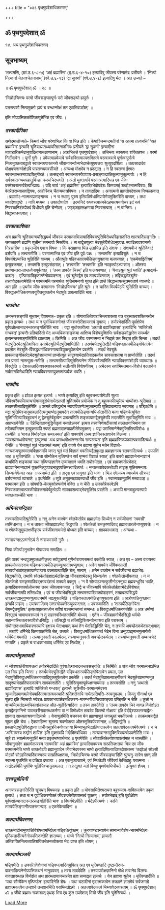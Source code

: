 +++
title = "०७८ पृथगुपदेशाधिकरणम्"

+++


## ॐ पृथगुपदेशात् ॐ

१४. अथ पृथगुपदेशाधिकरणम्

## सूत्रभाष्यम्

‘तत्त्वमसि, (छां.उ.६-८-७) ‘अहं ब्रह्मास्मि’ (बृ.उ.६-४-१०) इत्यादिषु जीवस्य परेणाभेदः प्रतीयते । ‘नित्यो नित्यानां चेतनश्चेतनानाम्’ (श्वे.उ.६-१३) ‘द्वा सुपर्णा’ (श्वे.उ.४-६) इत्यादिषु भेदः । अत उच्यते –

॥ ॐ पृथगुपदेशात् ॐ ॥ २८ ॥

‘भिन्नोऽचिन्त्यः परमो जीवसङ्घात्पूर्णः परो जीवसङ्घो ह्यपूर्णः ।

यतस्त्वसौ नित्यमुक्तो ह्ययं च बन्धान्मोक्षं तत एवाभिवाञ्छेत्’ ॥

इति सोपपत्तिककौशिकश्रुतेर्भिन्न एव जीवः ।

### ***तत्त्वप्रदीपिका***

अथेदमालोच्यते– किमयं जीवः परेणाभिन्नः किं वा भिन्न इति । केषाञ्चिन्मन्दमतीनां ‘स आत्मा तत्त्वमसि’ ‘अहं ब्रह्मास्मि’ इत्यादि श्रुतियाथातथ्यापरिज्ञानादभिन्नः प्रतीयते ‘द्वा सुपर्णा’ इत्यादीनां व्यावहारिकभेदानुवादित्वमाचक्षाणानाम् । अत्राभिधत्ते पृथगुपदेशात् । अचिन्त्यः स्वरूपतः शक्तितश्च । परमो निर्दोषत्वेन । पूर्णो गुणैः । प्रमेयत्वाप्रमेयत्वे सर्वशक्तित्वाल्पशक्तित्वे परत्वावरत्वे पूर्णत्वापूर्णत्वे नित्यमुक्तत्वबद्धत्वे स्वातन्त्र्यपारतन्त्र्ये जीवानामन्योन्यभेदश्चेत्युपपत्तयः श्रुत्युपदर्शिताः । तत्प्रसादादेव मोक्षवचनान्मोक्षेऽपि पारतन्त्र्यमवसीयते । अन्यथा मोक्षमेव न प्रदद्यात् । न हि स्वतन्त्र ईश्वरः स्वतन्त्रान्तरमापादयितुमीहते । तत्सद्भावे स्वातन्त्र्यस्यैवापाय-प्रसङ्गात्प्रातिकूल्यानुकूल्ययोः । न हि सर्वस्वातन्त्र्यमपहातुमिच्छा कस्यचिद्भवति । अतो मुक्तावपि परतन्त्रत्वाद्भिन्न एव जीवः परमेश्वरात्सर्वदेत्यभिप्रायः । यदि चायं ‘अहं ब्रह्मास्मि’ इत्यादिरभेदोपदेशः किमयमहं शब्दोऽनात्मविषयः, किं वेतरेतराध्यासवद्विषयः, आहोस्विच् चैतन्यमात्रविषयः । न तावदादिमः । अनात्मनो ब्रह्मतोपदेशस्य निष्फलत्वात् । ब्रह्मणोऽ-नात्मत्वप्रसङ्गाच्च । न च स्थाणुः पुरुष इतिवन्निषेधाभिप्रायेणेयमुक्तिरिति वाच्यम् । तथा व्यपदेशादृष्टेः । नापि मध्यमः । उक्तदोषादेव । इदमनिदं रूपवस्त्वात्मकेऽहम्प्रत्ययगोचर इदं रूपं निरस्यानिदंरूपैक्यं विधीयते इति चेन्मैवम् । जहदजहल्लक्षणाया निरस्तत्वात् । न चान्तिमः । सिद्धसाधनत्वात् ।

### ***तत्त्वप्रकाशिका***

अत्र ब्रह्मणि श्रुतिसमन्वयसिद्ध्यर्थं जीवस्य परमात्माभिन्नत्वादिविषयश्रुतिविरोधपरिहारादस्ति शास्त्रादिसङ्गतिः । जगत्कारणे ब्रह्मणि श्रुतीनां समन्वयो निरूपितः । स चाद्वैतश्रुत्या भेदश्रुतेर्विरोधेऽनुपपन्नः स्यादित्यवश्यमसौ निरसनीयः । प्रकृतजीव एवात्र विषयः । किं परब्रह्मणा भिन्न उताभिन्न इति संशयः । संशयबीजं श्रुतिविवादं दर्शयति ॥ तत्त्वमसीति ॥ परमात्माभिन्न एव जीव इति पूर्वः पक्षः । ‘तत्त्वमसि’ इत्यादिश्रुतेः । न च विपर्ययेऽप्यस्ति श्रुतिरिति वाच्यम् । औतश्रुतेः षडि्वधतात्पर्यलिङ्गयुक्ताया बलवत्त्वात् । ‘एकमेवाद्वितीयम्’ इत्युपक्रमात् । तत्त्वमसि इत्युपसंहारात् । ‘तत्त्वमसि’ ‘तत्त्वमसि’ इति नवकृत्वोऽभ्यासात् । औतस्य प्रमाणान्तरा-प्राप्तत्वेनापूर्वत्वात् । ‘तस्य तावदेव चिरम्’ इति फलश्रवणात् । ‘येनाऽश्रुतं श्रुतं भवति’ इत्याद्यर्थ-वादात् । मृत्पिण्डादिदृष्टान्तेनोपपादनात् । एवं श्रुतेरद्वैत एव तात्पर्यावगमात् । तद्विरुद्धभेदश्रुतेर-तत्त्वावेदकत्वमेवेति न परमात्मनि परमार्थतः श्रुतिसमन्वयो युक्त इति प्राप्ते सिद्धान्तयत्सूत्रमवतार्य व्याचष्टे ॥ अत इति ॥ पृथगेव जीवः परमात्मनः ‘भिन्नोऽचिन्त्यः’ इति श्रुतेः । न चास्ति विपर्ययेऽपि श्रुतिरिति वाच्यम् । विरुद्धधर्माधिकरणत्वयुक्तियुक्तत्वेन भेदश्रुतेः प्राबल्यादिति भावः ।

### ***भावबोधः***

अनन्तरसङ्गतिं सूचयन् विषयमाह– प्रकृत इति ॥ योगाराधितेश्वराचिन्त्यशक्त्या यत्र बहुरूपत्वशक्तिमत्त्वेन प्रकृत इत्यर्थः । तथा च न पूर्वाधिकरणोक्तं जीवशक्तेरीशायत्तत्वं युक्तम् । तयोरभेदादिति पूर्वाक्षेपेण पूर्वपक्षोत्थानादनन्तरसङ्गतिरिति भावः । यद्वा सुधोक्तरीत्या ‘अथातो ब्रह्मजिज्ञासा’ इत्यादिभिः ‘व्यतिरेको गन्धवत्’ इत्यन्तैः प्रतिपादितो भेद अभ्यधिकाशङ्कया आक्षिप्य विशेषयुक्तिभिः सर्वशङ्कोद्धारेण समर्थ्यत इत्यनन्तरसङ्गतिरिति ज्ञातव्यम् ॥ किमिति ॥ अत्र जीवः परमात्मना न भिद्यते उत भिद्यत इति चिन्ता । तदर्थं भेदश्रुतिरभेदश्रुतिबाधिता उताभेदश्रुतिर्भेदश्रुतिबाधितेति । तदर्थमभेदश्रुतिरद्वैते षड्विधतात्पर्यलिङ्गोपेतत्वेन प्रबलोत भेदश्रुति-र्विरुद्धधर्माधिकरणत्वादियुक्त्युपेतत्वेन प्रबलेति । तदर्थं भेदश्रुतेः प्राबल्याङ्गीकारेऽभेदश्रुतेरप्रामाण्यं प्राप्नोत्युत सादृश्याभेदप्रतिपादकत्वेन सावकाशतया न प्राप्नोतीति । तदर्थं तत्र प्रमाणं नास्त्युता-स्तीति । तत्त्वमसीत्यादिश्रुतेरित्यनेन जीवेश्वरैक्यमिति न्यायविवरणांशोऽपि व्याख्यातः ॥ विरुद्धेति ॥ देशकालादिव्यवस्थापकाभावे सतीत्यपि विशेषणीयम् । अभेदस्य सर्वाभिमतमान-विरोधं वदतानेन सर्वमानविरोधादिति न्यायविवरणमप्युक्ततात्पर्यकं भवति ।

### ***भावदीपः***

प्रकृत इति ॥ ज्ञोऽत इत्यत इत्यर्थः । भाष्ये इत्यादिषु इति बहुवचनप्रयोगेऽपि श्रुत्या जीवेश्वरैक्यमित्यन्यत्रोक्त्यनुरोधेनाभेदप्राप्तौ श्रुतित्वमेव प्रयोजकं न तु बहुत्वमपीत्युपेत्य भाष्योक्त-श्रुतिमाह ॥ तत्वमसीत्यादिश्रुतेरिति ॥ परमते प्रसिद्धत्वेन न्यायविवरणेऽनुक्तान्यपि श्रुतिप्राबल्याय स्वयमाह ॥ षड्विधेति ॥ यद्वा श्रुतिभिश्चानुमाबलादित्यनुभाष्येऽनुमापदेन तात्पर्यलिङ्गान्यभि-प्रेतानीति मत्वा षड्विधेत्युक्तिः श्रुतिभिरित्यादिबहुवचनं तु द्वैतश्रुतेर्बहुत्वेन प्राबल्यमिति शङ्कायामद्वैतश्रुतेरपि तदस्तीति सूचयितुमिति भावः ॥ अप्राप्तत्वेनेति ॥ ‘देहेन्द्रियप्राणबुद्धिनेतृत्वं मन्यतेऽत्मन’ इत्यत्र तत्त्वनिर्णयटीकायां तल्लक्षणाभिमान एव तदैक्याभिमान इत्युक्तावपि स्पष्टं ब्रह्मतादात्म्याप्रतीतेरेवमुक्तम् । यद्वा पराभिमानेनैवमुक्तिरित्यविरोधः ॥ तस्येति ॥ ‘यावन्न विमोक्ष्येऽथ सम्पत्स्यत’ इति वाक्यशेषे तस्य ज्ञानिनस्तावानेव विलम्बः । ‘यावत्प्रारब्धमोचनम्’ इत्युक्त्वा ‘अथ प्रारब्धमोक्षानन्तरमेव सम्पत्स्यत’ इति ब्रह्मप्राप्तिरूपफलश्रवणादित्यर्थः ॥ येनेति ॥ ‘येनाश्रुतं श्रुतं भवत्यमतं मतम्’ इति वाक्ये येन ब्रह्मणा श्रुतेन मतेन विज्ञाते-नान्यदप्यश्रुतममतमविज्ञातमपि जगत् श्रुतं मतं विज्ञातं भवतीत्यद्वैतबुध्द्या ब्रह्मज्ञानस्य स्तवनादित्यर्थः । उपपत्तिं चाह ॥ मृत्पिण्डेति ॥ ‘यथा सोम्यैकेन मृत्पिण्डेन सर्वं मृण्मयं विज्ञातं स्यात्’ इति वाक्ये ब्रह्मज्ञानेनान्यज्ञानं कथमिति शङ्कायां यथा मृत्पिण्डज्ञानेन मृण्मयज्ञानं भवति तयोरभेदात् । एवं ब्रह्मजगतोरभेदाद् ब्रह्मज्ञानेनान्यज्ञानं युक्तमित्युपपादनादुपपत्तिमत्त्वादित्यर्थः । नन्वतत्वावेदकत्वेऽपि तादृक् श्रुतिसमन्वयः सिध्यत्येवेत्यत आह ॥ परमार्थत इति ॥ तादृश एव प्रागुक्त इति भावः । भिन्न एवेत्यस्य व्याख्येयं सौत्रपदं दर्शयन्भाष्यं व्याचष्टे ॥ पृथगेवेति ॥ सूत्रे अनुवृत्तज्ञपदस्यार्थो जीव इति । स्वात्मपदानुवृत्तिं मत्त्वाऽऽह ॥ परमात्मन इति ॥ सोपपत्ति-केत्युक्तेरुपयोगं वक्ति ॥ न चेति ॥ उपपत्तेरेकत्वेऽपि निरवकाशत्वात्परकीयोपक्रमादेर्बहुत्वेऽपि सावकाशत्वाद्भेदश्रुतिरेव प्रबलेति । अत्रापि मानबाहुल्यस्याग्रे व्यक्तत्वाच्चेति भावः ।

### ***अभिनवचन्द्रिका***

तत्त्वमसीत्यादिश्रुतेरिति ॥ ननु अनेन वाक्येन श्वेतकेतोरेव ब्रह्माऽभेदः सिध्येन् न सर्वजीवानां ‘त्वमसी’ त्यभिधानात् । न च तावता जीवब्रह्माऽभेदः सिद्ध्यति । श्वेतकेतो रामकृष्णादिवद् ब्रह्मावतारत्वेनाप्युपपत्तेः । न च श्वेतकेतुमुपलक्षणीकृत्य सर्वजीवानामभेदो बोध्यत इति वाच्यम् । ज्ञापकाभावात् । अन्यथा –

तस्मान्नन्दाऽऽत्मनोऽयं ते नारायणसमो गुणैः ।

श्रिया कीर्त्याऽनुभावेन गोपायस्व समाहितः ॥

इति वाक्यं नन्दपुत्रमुपलक्षणीकृत्य सर्वपुत्राणां गुणैर्नारायणसमत्वं वक्तीति स्यात् । अत एव – अस्य वाक्यस्य प्राबल्योपपादनाय षड्विधतात्पर्यलिङ्गव्युत्पादनमप्युक्तम् । अनेन वाक्येन जीवैक्यप्राप्तौ तात्पर्याभावशङ्कायामेवाऽस्य वक्तव्यत्वादिति चेत्, सत्यम् । अनेन वाक्येन न सर्वजीवानां ब्रह्माभेदः सिद्ध्यतीति, तथापि श्वेतकेतोर्ब्रह्माऽभेदसिध्द्या जीवब्रह्माभेदस्तु सिध्यत्येव । श्वेतकेतोर्जीवत्वात् । न च श्वेतकेतो रामकृष्णादिवद्भगवदंशत्वं शक्यते वक्तुम् । ‘न वै सोम्याऽस्मत्कुलीनोऽननूच्य ब्रह्मबन्धुरिव भवति, इत्यादिवाक्यपर्यालोचनया तस्य जीवत्वावगमात् । सिद्वे च जीवस्यापि श्वेतकेतोर्ब्रह्माभेदेऽविशेषात् सर्वजीवानामपि तत्सिध्येत् । एवं च जीवाभेदसिद्धये तत्त्वमस्यादिवाक्योदाहरणं, तत्प्राबल्यसिद्धये उपक्रमाद्यानुगुण्यव्युत्पादनमपि नाऽयुक्तमिति । षङ्विधतात्पर्यलिङ्गयुक्ताया इति ॥ अत्रोपपत्तियुक्ताया इत्यपि ग्राह्यम् । उपक्रमादिवद् उत्तरत्रोपपत्तेरप्युपपादनात् ॥ उपक्रमादिति ॥ ‘तात्पर्यलिङ्गोपेता चेयमद्वैतश्रुतिषः’ इत्यध्याहृतसाध्येन सर्वेषां पञ्चम्यन्तानां सम्बन्धः ॥ विरुद्धधर्माधिकरणत्वेति ॥ अत्र धर्माणां विरुद्धत्वं भावाभावरूपत्वं न तु सहानवस्थितत्वमिति बोध्यम् । एतेन – जीवब्रह्मणोर्भेदसिद्धौ धर्मयोः सहानवस्थितत्वरूपविरोधसिद्धिः । तत्सिद्धौ च तत्सिद्धिरित्यन्योन्याश्रय इति परास्तम् । संयोगतदभावाधिकरणस्यापि वृक्षस्य भेदाभावात् कथं तेन भेदसिद्धिरिति चेत्, न तत्रापि अवच्छेदकभेदसद्भावात् । तथापि धर्मिभेदे किमायातमिति चेत्, उच्यते । विरुद्धधर्माधिकरणत्वं भेदेन विना अनुपपद्यमानमुत्सर्गतो धर्मिभेदं गमयति । तस्यानुपपत्तौ कालभेदम्, तस्याप्यनुपपत्तौ अवच्छेदकभेदम् । तस्याप्यनुपपत्तौ सम्बन्धभेदं गमयति । प्रकृते च बाधकाभावाद् धर्मिभेद एव सिध्येत् ।

### ***वाक्यार्थमुक्तावली***

न जीवशक्तेरीशायत्तत्वं तयोरभेदादिति पूर्वपक्षोत्थानादनन्तरसङ्गतिः ॥ किमिति ॥ अत्र जीवः परमात्मनाऽभिन्न उत भिन्न इति चिन्ता । तदर्थमभेदश्रुतिरद्वैते षड्विधतात्पर्यलिङ्गोपेतत्वेन प्रबला, उत भेदश्रुतिविरुद्धधर्माधिकरणत्वादियुक्त्युपेतत्वेन प्रबलेति । तदर्थं भेदश्रुतिप्राबल्याङ्गीकारे भेदश्रुतेरप्रामाण्यमुत सादृश्याभेदप्रतिपादकत्वेन सावकाशतेति । श्रुतिरित्युक्तपूर्वपक्षन्यायमाह ॥ तत्वमसीति ॥ ननु ‘अथातो ब्रह्मजिज्ञास’ इत्यादि व्यतिरेको गन्धवत्’ इत्यन्तैः सूत्रैर्जीव-परमात्मभेदस्य श्रुत्यादिप्रमाणबलेनोपपादितत्वात्तत्वमस्यादि श्रुतिशतेनापि नाभेदप्रतिपत्ति-रुत्पत्तुमलम् । किन्तु गौणार्था एव श्रुतय इति निश्चयो भवेदतः प्रापकाभावान्नेदमधिकरण-मारम्भणीयमित्याशङ्क्य परिहरति न चेति ॥ कुतो न वाच्यमित्यतोऽभ्यधिकाशंकामाह औत-श्रुतेरित्यादिना ॥ तस्य तावदेवेति ॥ ‘तस्य तावदेव चिरं यावन्न विमोक्षेऽत इत्यद्वैतज्ञानिनो यावच्छरीरादारब्धकर्मणा वा न विमोक्ष्येत तावदेव विलम्बो मोक्षाय’ इति वेदोद्देश्यफलस्याद्वैत-ज्ञानात् साध्यताश्रवणादित्यर्थः । येनाश्रुतमिति वचनस्य येन ब्रह्मणाश्रुतं जगच्छ्रुतं भवतीत्यर्थः । तत्कथमत्राद्वैतं श्रूयत इति चेन्न । ऐक्यमहिम्ना श्रुतस्य श्रवणोक्त्या औतस्तुतिपर्यवसानात् ॥ तद्विरुद्धेति ॥ प्रबलाभेदश्रुतिविरुद्धायाः प्राचीनसूत्रनिचयोपात्ताया मिथ्याभूतभेदप्रतिपादकत्वेन अतत्वावेदकत्वमेवेत्यर्थः । न च ‘अस्मिन्नस्य तद्योगं शास्ति’ इति मुक्तावपि भेदोक्तिर्बाधिका । तस्यावान्तरमुक्तिविषयत्वोपपत्तेरिति भावः । सूत्रे ज्ञः स्वात्मेत्यनुवृत्तिं मत्वा प्रवृत्तभाष्यार्थमाह ॥ पृथगेवेति ॥ सोपपत्तिकेत्यंशव्यावर्त्यमाह न चास्तीति । जीवानुवादेन ब्रह्माभेदपरस्य ‘तत्वमसि’ अहं ब्रह्मास्मि’ इत्यादिवाक्यस्य सत्प्रतिपक्षतया भिन्न एव जीवः परमात्मनेति भाष्ये उक्तत्वेऽपि ब्रह्मानुवादेन जीवाभेदपरस्य भाष्ये इत्यादिष्वित्यादिशब्दोपात्तस्य ‘तद्योऽहं सोऽसौ योऽसौ सोऽहमित्यादिवाक्यस्य सत्प्रतिपक्षतया, ‘भिन्नोऽचिन्त्यः परमो जीवसङ्घा’दिति श्रुत्यनु-सारेण ज्ञान् प्रति स्वात्मा पृथगिति च प्रतिज्ञा द्रष्टव्या । अत एवानुव्याख्याने, एवं स्थितेऽपि जीवैक्यं केचिदाहुः परात्मना । तद्योऽहमिति पूर्वाभिः श्रुतिभिश्चानुमाबलात् । न तद्युक्तं यतो विष्णुः पृथगेवाभिधीयते । इत्युक्तं ज्ञेयम् ।

### ***तत्त्वसुबोधिनी***

अनन्तरसङ्गतिरिति सूचयन् विषयमाह ॥ प्रकृत इति ॥ योगसाधितेश्वरायत्त बहुरूपत्व-शक्तिमत्वेन प्रकृत इत्यर्थः । तथा च न पूर्वाधिकरणोक्तं जीवशक्तेरीशायत्तत्वं युक्तम् । तयोरभेदाद् इति पूर्वाक्षेपेण पूर्वपक्षोत्थानादनन्तरसङ्गतिरिति भावः ॥ विपर्ययेऽपीति ॥ भेदेऽपीत्यर्थः । कानि तात्पर्यलिङ्गानीत्यतस्तान्याह ॥ एकमेवेत्यादिना ॥

### ***वाक्यार्थविवरणम्***

उपक्रमादीनामुपपत्तिविशेषत्वमभिप्रेत्य षड्विधेत्युक्तम् । कुरुपाण्डवन्यायेन सामान्यविशेष-भावमभिप्रेत्य मृत्पिण्डादीत्यनेनोपपत्तिरुक्तेति ज्ञातव्यम् । भाष्ये ‘नित्यो नित्यानाम्’ इत्यादौ अतिशयितनित्यत्वातिशयितचेतनत्वोक्त्या भेदः प्राप्त इति ध्येयम् ।

### ***वाक्यार्थमञ्जरी***

षड्विधेति ॥ उपपत्तिविशेषाणां षड्विधत्वादियमुक्तिर् अत एव मृत्पिण्डादि दृष्टान्तैरुप-पादनादित्यनेनोपपत्तिकथनं नानुपपन्नम् ॥ तस्य तावदेवेति ॥ तस्यापरोक्षज्ञानिनो मोक्षे तावानेव विलम्बः यावत्प्रारब्धान्न विमोक्षेत अथ प्रारब्धक्षयानन्तरमेव ब्रह्म सम्पद्यत इत्यर्थः । येन ब्रह्मणा श्रुतेन ॥ मृत्पिण्डादीति ॥ ‘यथा सौम्यैकेन मृत्पिण्डेन’ इत्यादिनेति शेषः । यथा घटादीनां मृदात्मकत्वेन तज्ज्ञाने ज्ञातमेवं सर्वजगतो ब्रह्मात्मकत्वेन तज्ज्ञाने तज्ज्ञानमिति पराभिमतोऽर्थः । अतत्त्वावेदकत्वं मिथ्यावेदनपरत्वम् ॥ ॐ पृथगुपदेशात् ॐ ॥ जीवो ब्रह्मणः सकाशात् पृथक् भिन्न एव कुत उपदेशाद् भिन्नो जीव इति श्रुतेरित्यर्थः ।

[Load More](javaऽcriptःvoid(0))

